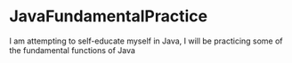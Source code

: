 # JavaFundamentalPractice
I am attempting to self-educate myself in Java, I will be practicing some of the fundamental functions of Java
